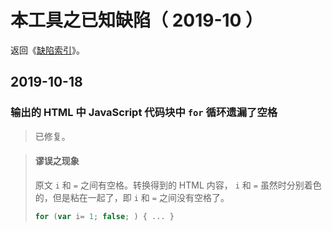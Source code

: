 <link rel="stylesheet" href="../../node_modules/@wulechuan/css-stylus-markdown-themes/源代码/发布的源代码/文章排版与配色方案集/层叠样式表/wulechuan-styles-for-html-via-markdown--vscode.default.min.css">


# 本工具之已知缺陷（ 2019-10 ）

返回《[缺陷索引](./索引.md)》。

## 2019-10-18

### 输出的 HTML 中 JavaScript 代码块中 `for` 循环遗漏了空格

> 已修复。

> #### 谬误之现象
>
> 原文 `i` 和 `=` 之间有空格。转换得到的 HTML 内容， `i` 和 `=` 虽然时分别着色的，但是粘在一起了，即 `i` 和 `=` 之间没有空格了。
>
> ```js
> for (var i= 1; false; ) { ... }
> ```
